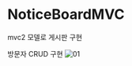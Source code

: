 # NoticeBoardMVC
mvc2 모델로 게시판 구현 

방문자 CRUD 구현
![01](https://user-images.githubusercontent.com/87052051/143797769-80a3290a-3746-459e-9ad9-ea236b0e647f.png)
